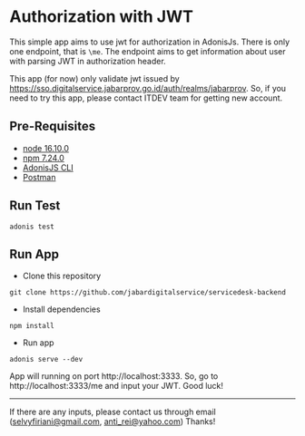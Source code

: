 # Authorization with JWT 

This simple app aims to use jwt for authorization in AdonisJs. There is only one endpoint, that is `\me`. 
The endpoint aims to get information about user with parsing JWT in authorization header. 

This app (for now) only validate jwt issued by  https://sso.digitalservice.jabarprov.go.id/auth/realms/jabarprov. So, if you need to try this app, please contact ITDEV team for getting new account.

## Pre-Requisites
* [node 16.10.0](https://nodejs.org/en/download/)
* [npm 7.24.0](https://www.npmjs.com/package/download)
* [AdonisJS CLI](https://www.npmjs.com/package/@adonisjs/cli)
* [Postman](https://www.postman.com/downloads/) 

## Run Test
```
adonis test
```

## Run App
* Clone this repository
``` 
git clone https://github.com/jabardigitalservice/servicedesk-backend 
```
* Install dependencies
``` 
npm install 
```
* Run app
```
adonis serve --dev
```

App will running on port http://localhost:3333. So, go to  http://localhost:3333/me and input your JWT. Good luck! 

---

If there are any inputs, please contact us through email (selvyfiriani@gmail.com, anti_rei@yahoo.com) Thanks!
